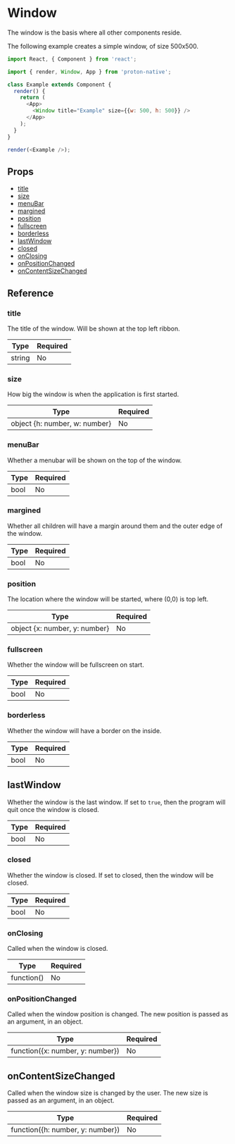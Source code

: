 # Window

The window is the basis where all other components reside.

The following example creates a simple window, of size 500x500.

```javascript
import React, { Component } from 'react';

import { render, Window, App } from 'proton-native';

class Example extends Component {
  render() {
    return (
      <App>
        <Window title="Example" size={{w: 500, h: 500}} />
      </App>
    );
  }
}

render(<Example />);
```

## Props

- [title](#title)
- [size](#size)
- [menuBar](#menuBar)
- [margined](#margined)
- [position](#position)
- [fullscreen](#fullscreen)
- [borderless](#borderless)
- [lastWindow](#lastWindow)
- [closed](#closed)
- [onClosing](#onClosing)
- [onPositionChanged](#onPositionChanged)
- [onContentSizeChanged](#onContentSizeChanged)

## Reference

### title

The title of the window. Will be shown at the top left ribbon.

| **Type** | **Required** |
| --- | --- |
| string | No |

### size

How big the window is when the application is first started.

| **Type** | **Required** |
| --- | --- |
| object {h: number, w: number} | No |

### menuBar

Whether a menubar will be shown on the top of the window.

| **Type** | **Required** |
| --- | --- |
| bool | No |

### margined

Whether all children will have a margin around them and the outer edge of the window.

| **Type** | **Required** |
| --- | --- |
| bool | No |

### position

The location where the window will be started, where (0,0) is top left.

| **Type** | **Required** |
| --- | --- |
| object {x: number, y: number} | No |

### fullscreen

Whether the window will be fullscreen on start.

| **Type** | **Required** |
| --- | --- |
| bool | No |

### borderless

Whether the window will have a border on the inside.

| **Type** | **Required** |
| --- | --- |
| bool | No |

## lastWindow

Whether the window is the last window. If set to `true`, then the program will quit once the window is closed.

| **Type** | **Required** |
| --- | --- |
| bool | No |

### closed

Whether the window is closed. If set to closed, then the window will be closed.

| **Type** | **Required** |
| --- | --- |
| bool | No |

### onClosing

Called when the window is closed.

| **Type** | **Required** |
| --- | --- |
| function() | No |

### onPositionChanged

Called when the window position is changed. The new position is passed as an argument, in an object.

| **Type** | **Required** |
| --- | --- |
| function({x: number, y: number}) | No |

## onContentSizeChanged

Called when the window size is changed by the user. The new size is passed as an argument, in an object.

| **Type** | **Required** |
| --- | --- |
| function({h: number, y: number}) | No |